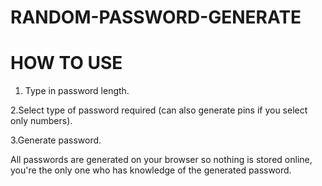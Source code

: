 # RANDOM-PASSWORD-GENERATE

# HOW TO USE


1. Type in password length.

  2.Select type of password required (can also generate pins if you select only numbers). 

  3.Generate password. 

  All passwords are generated on your browser so nothing is stored online, you're the only one who has knowledge of the generated password.
